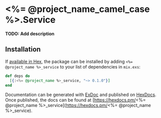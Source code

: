 # <%= @project_name_camel_case %>.Service

**TODO: Add description**

## Installation

If [available in Hex](https://hex.pm/docs/publish), the package can be installed
by adding `<%= @project_name %>_service` to your list of dependencies in `mix.exs`:

```elixir
def deps do
  [{:<%= @project_name %>_service, "~> 0.1.0"}]
end
```

Documentation can be generated with [ExDoc](https://github.com/elixir-lang/ex_doc)
and published on [HexDocs](https://hexdocs.pm). Once published, the docs can
be found at [https://hexdocs.pm/<%= @project_name %>_service](https://hexdocs.pm/<%= @project_name %>_service).

